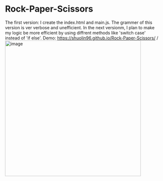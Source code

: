 # Rock-Paper-Scissors
The first version: I create the index.html and main.js. The grammer of this version is ver verbose and unefficient. In the next versionm, I plan to make my logic be more efficient by using diffrent methods like 'switch case' instead of 'if else'.
Demo: <https://shuolin96.github.io/Rock-Paper-Scissors/> /
<img width="446" alt="image" src="https://user-images.githubusercontent.com/82881422/183310315-136c8667-d8e3-467e-abbd-baca47c6d5d0.png">